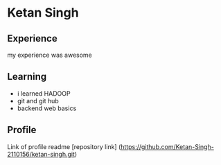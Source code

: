 # Ketan Singh

## Experience
my experience was awesome
## Learning
- i learned HADOOP
- git and git hub
- backend web basics

## Profile
Link of profile readme [repository link] (https://github.com/Ketan-Singh-2110156/ketan-singh.git)
